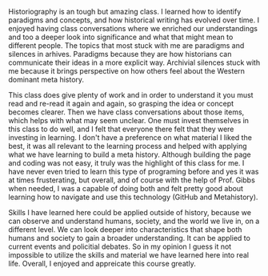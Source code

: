 Historiography is an tough but amazing class. I learned how to identify paradigms and concepts, and how historical writing has evolved over time. I enjoyed having class conversations where we enriched our understandings and too a deeper look into significance and what that might mean to different people. The topics that most stuck with me are paradigms and silences in arhives. Paradigms because they are how historians can communicate their ideas in a more explicit way. Archivial silences stuck with me because it brings perspective on how others feel about the Western dominant meta history. 

This class does give plenty of work and in order to understand it you must read and re-read it again and again, so grasping the idea or concept becomes clearer. Then we have class conversations about those items, which helps with what may seem unclear. One must invest themselves in this class to do well, and I felt that everyone there felt that they were investing in learning. I don't have a preference on what material I liked the best, it was all relevant to the learning process and helped with applying what we have learning to build a meta history. Although building the page and coding was not easy, it truly was the highlight of this class for me. I have never even tried to learn this type of programing before and yes it was at times frusterating, but overall, and of course with the help of Prof. Gibbs when needed, I was a capable of doing both and felt pretty good about learning how to navigate and use this technology (GitHub and Metahistory).

Skills I have learned here could be applied outside of history, because we can observe and understand humans, society, and the world we live in, on a different level. We can look deeper into characteristics that shape both humans and society to gain a broader understanding. It can be applied to current events and policitial debates. So in my opinion I guess it not impossible to utilize the skills and material we have learned here into real life. Overall, I enjoyed and appreicate this course greatly. 